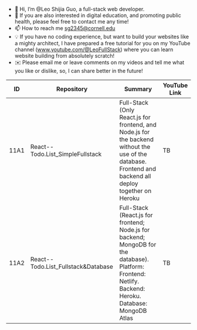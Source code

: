 - 👋 Hi, I’m @Leo Shijia Guo, a full-stack web developer.
- 👀 If you are also interested in digital education, and promoting public health,
      please feel free to contact me any time!
- 📫 How to reach me sg2345@cornell.edu 
- 💡 If you have no coding experience, but want to build your websites like a mighty architect, I have prepared a free tutorial for you on my YouTube channel (www.youtube.com/@LeoFullStack) where you can learn website building from absolutely scratch!
- ✉️ Please email me or leave comments on my videos and tell me what you like or dislike, so, I can share better in the future! 


|ID|Repository|Summary|YouTube Link|
|----------|----------|----------|----------|
|11A1|React--Todo.List_SimpleFullstack|Full-Stack (Only React.js for frontend, and Node.js for the backend without the use of the database. Frontend and backend all deploy together on Heroku | TB |
|11A2|React--Todo.List_Fullstack&Database|Full-Stack (React.js for frontend; Node.js for backend; MongoDB for the database). Platform: Frontend: Netlify. Backend: Heroku. Database: MongoDB Atlas| TB |
